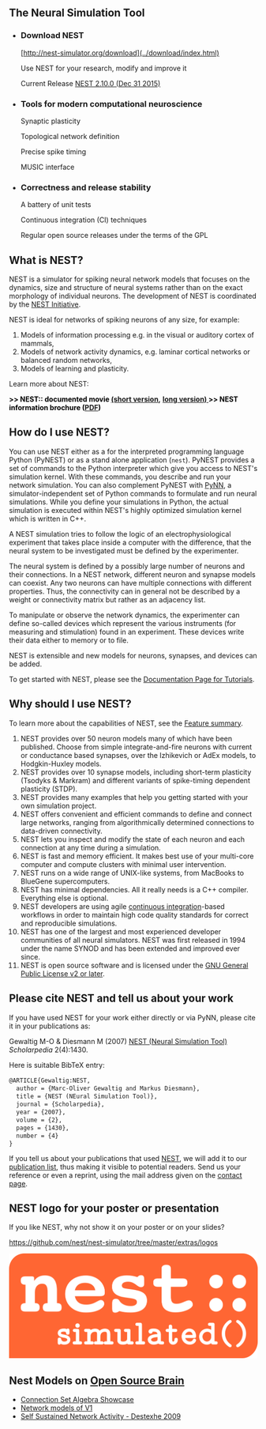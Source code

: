 
The Neural Simulation Tool
--------------------------

-   ### Download NEST

    [http://nest-simulator.org/download](../download/index.html)

    Use NEST for your research, modify and improve it

    Current Release [NEST 2.10.0 (Dec 31 2015)](../download/index.html#h1-17987)

-   ### Tools for modern computational neuroscience

    Synaptic plasticity

    Topological network definition

    Precise spike timing

    MUSIC interface

-   ### Correctness and release stability

    A battery of unit tests

    Continuous integration (CI) techniques

    Regular open source releases under the terms of the GPL

What is NEST?
-------------

NEST is a simulator for spiking neural network models that focuses on the dynamics, size and structure of neural systems rather than on the exact morphology of individual neurons. The development of NEST is coordinated by the [NEST Initiative](http://www.nest-initiative.org/index.html).

NEST is ideal for networks of spiking neurons of any size, for example:

1.  Models of information processing e.g. in the visual or auditory cortex of mammals,
2.  Models of network activity dynamics, e.g. laminar cortical networks or balanced random networks,
3.  Models of learning and plasticity.

Learn more about NEST:

<span style="color: #000;">**\>\> NEST:: documented movie **</span><span style="color: #000;">**[(short version](http://www.youtube.com/watch?v=K7KXmIv6ROY),** </span><span style="color: #000;">**[long version)
](http://www.youtube.com/watch?v=v0YEiren7D0)\>\> NEST information brochure ([PDF](http://www.nest-simulator.org/wp-content/uploads/2015/04/JARA_NEST_final.pdf))**</span>

How do I use NEST?
------------------

You can use NEST either as a for the interpreted programming language Python (PyNEST) or as a stand alone application (`nest`).
 PyNEST provides a set of commands to the Python interpreter which give you access to NEST's simulation kernel. With these commands, you describe and run your network simulation.
 You can also complement PyNEST with [PyNN](http://neuralensemble.org/trac/PyNN), a simulator-independent set of Python commands to formulate and run neural simulations. While you define your simulations in Python, the actual simulation is executed within NEST's highly optimized simulation kernel which is written in C++.

A NEST simulation tries to follow the logic of an electrophysiological experiment that takes place inside a computer with the difference, that the neural system to be investigated must be defined by the experimenter.

The neural system is defined by a possibly large number of neurons and their connections. In a NEST network, different neuron and synapse models can coexist. Any two neurons can have multiple connections with different properties. Thus, the connectivity can in general not be described by a weight or connectivity matrix but rather as an adjacency list.

To manipulate or observe the network dynamics, the experimenter can define so-called devices which represent the various instruments (for measuring and stimulation) found in an experiment. These devices write their data either to memory or to file.

NEST is extensible and new models for neurons, synapses, and devices can be added.

To get started with NEST, please see the [Documentation Page for Tutorials](../documentation/ "Documentation").

Why should I use NEST?
----------------------

To learn more about the capabilities of NEST, see the [Feature summary](../features/index.html "Features").

1.  NEST provides over 50 neuron models many of which have been published. Choose from simple integrate-and-fire neurons with current or conductance based synapses, over the Izhikevich or AdEx models, to Hodgkin-Huxley models.
2.  NEST provides over 10 synapse models, including short-term plasticity (Tsodyks & Markram) and different variants of spike-timing dependent plasticity (STDP).
3.  NEST provides many examples that help you getting started with your own simulation project.
4.  NEST offers convenient and efficient commands to define and connect large networks, ranging from algorithmically determined connections to data-driven connectivity.
5.  NEST lets you inspect and modify the state of each neuron and each connection at any time during a simulation.
6.  NEST is fast and memory efficient. It makes best use of your multi-core computer and compute clusters with minimal user intervention.
7.  NEST runs on a wide range of UNIX-like systems, from MacBooks to BlueGene supercomputers.
8.  NEST has minimal dependencies. All it really needs is a C++ compiler. Everything else is optional.
9.  NEST developers are using agile [continuous integration](../continuous_integration/index.html "Continuous Integration")-based workflows in order to maintain high code quality standards for correct and reproducible simulations.
10. NEST has one of the largest and most experienced developer communities of all neural simulators. NEST was first released in 1994 under the name SYNOD and has been extended and improved ever since.
11. NEST is open source software and is licensed under the [GNU General Public License v2 or later](http://www.gnu.org/licenses/).

Please cite NEST and tell us about your work
--------------------------------------------

If you have used NEST for your work either directly or via PyNN, please cite it in your publications as:

Gewaltig M-O & Diesmann M (2007) [NEST (Neural Simulation Tool)](http://www.scholarpedia.org/article/NEST_(Neural_Simulation_Tool)) *Scholarpedia* 2(4):1430.

Here is suitable BibTeX entry:


    @ARTICLE{Gewaltig:NEST,
      author = {Marc-Oliver Gewaltig and Markus Diesmann},
      title = {NEST (NEural Simulation Tool)},
      journal = {Scholarpedia},
      year = {2007},
      volume = {2},
      pages = {1430},
      number = {4}
    }


If you tell us about your publications that used [NEST](../download/index.html "Download"), we will add it to our [publication list](../publications/index.html "Publications"), thus making it visible to potential readers. Send us your reference or even a reprint, using the mail address given on the [contact page](../impressum/index.html "Impressum").

NEST logo for your poster or presentation
-----------------------------------------

If you like NEST, why not show it on your poster or on your slides?

<https://github.com/nest/nest-simulator/tree/master/extras/logos>

![](../../../logos/nest-simulated.png)

Nest Models on [Open Source Brain](http://www.opensourcebrain.org/)
-------------------------------------------------------------------

-   [Connection Set Algebra Showcase](http://www.opensourcebrain.org/projects/44)
-   [Network models of V1](http://www.opensourcebrain.org/projects/111)
-   [Self Sustained Network Activity - Destexhe 2009](http://www.opensourcebrain.org/projects/31)
